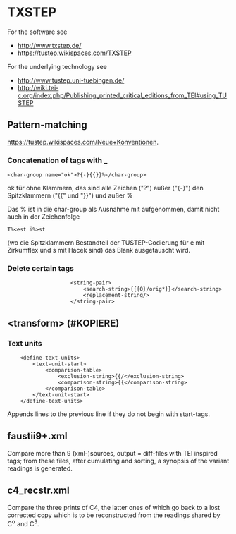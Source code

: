 # TXSTEP

For the software see
* http://www.txstep.de/
* https://tustep.wikispaces.com/TXSTEP

For the underlying technology see
* http://www.tustep.uni-tuebingen.de/
* http://wiki.tei-c.org/index.php/Publishing_printed_critical_editions_from_TEI#using_TUSTEP

## Pattern-matching
https://tustep.wikispaces.com/Neue+Konventionen.

### Concatenation of tags with _
    <char-group name="ok">?{-}{{}}%</char-group>

ok für ohne Klammern, das sind alle Zeichen ("?") außer ("{-}") den Spitzklammern ("{{" und "}}") und außer %

Das % ist in die char-group als Ausnahme mit aufgenommen, damit nicht auch in der Zeichenfolge

    T%<est i%>st

(wo die Spitzklammern Bestandteil der TUSTEP-Codierung für e mit Zirkumflex und s mit Hacek sind) das Blank ausgetauscht wird. 

### Delete certain tags
                        <string-pair>
                            <search-string>{{{0}/orig*}}</search-string>
                            <replacement-string/>
                        </string-pair>


## &lt;transform> (#KOPIERE)

### Text units
        <define-text-units>
            <text-unit-start>
                <comparison-table>
                    <exclusion-string>{{/</exclusion-string>
                    <comparison-string>{{</comparison-string>
                </comparison-table>
            </text-unit-start>
        </define-text-units>
 
Appends lines to the previous line if they do not begin with start-tags.

## faustii9+.xml
Compare more than 9 (xml-)sources, output = diff-files with TEI inspired tags; from these files, after cumulating and sorting, a synopsis of the variant readings is generated.

## c4_recstr.xml
Compare the three prints of C4, the latter ones of which go back to a lost corrected copy which is to be reconstructed from the readings shared by C<sup>α</sup> and C<sup>3</sup>.
